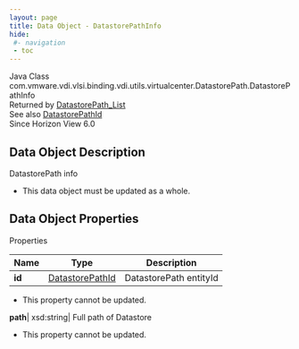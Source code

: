 ```yaml
---
layout: page
title: Data Object - DatastorePathInfo
hide:
 #- navigation
 - toc
---
```






Java Class
    com.vmware.vdi.vlsi.binding.vdi.utils.virtualcenter.DatastorePath.DatastorePathInfo  
Returned by
     [DatastorePath_List](vdi.utils.virtualcenter.DatastorePath.md#list)  
See also
     [DatastorePathId](vdi.entity.DatastorePathId.md)  
Since 
    Horizon View 6.0

## Data Object Description 

DatastorePath info 

  * This data object must be updated as a whole.



## Data Object Properties

Properties

Name |  Type |  Description   
---|---|---  
**id**| [DatastorePathId](vdi.entity.DatastorePathId.md)|  DatastorePath entityId   


* This property cannot be updated.

  
**path**|  xsd:string|  Full path of Datastore   


* This property cannot be updated.

  
  
  

  
  

